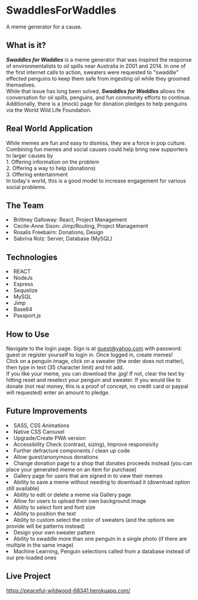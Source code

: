# SwaddlesForWaddles

A meme generator for a cause.

## What is it?

**_Swaddles for Waddles_** is a meme generator that was inspired the response of environmentalists to oil spills near Australia in 2001 and 2014. In one of the first internet calls to action, sweaters were requested to "swaddle" effected penguins to keep them safe from ingesting oil while they groomed themselves.</br>
While that issue has long been solved, **_Swaddles for Waddles_** allows the conversation for oil spills, penguins, and fun community efforts to continue. Additionally, there is a (mock) page for donation pledges to help penguins via the World Wild Life Foundation.

## Real World Application

While memes are fun and easy to dismiss, they are a force in pop culture. Combining fun memes and social causes could help bring new supporters to larger causes by </br>1. Offering information on the problem </br>2. Offering a way to help (donations)</br> 3. Offering entertainment</br> In today's world, this is a good model to increase engagement for various social problems.

## The Team

<li>Brittney Galloway: React, Project Management</li>
<li>Cecile-Anne Sison: Jimp/Routing, Project Management</li>
<li>Rosalis Freebairn:  Donations, Design</li>
<li>Sabrina Rolz: Server, Database (MySQL)</li>

## Technologies

<li>REACT</li>
<li>NodeJs</li>
<li>Express</li>
<li>Sequelize</li>
<li>MySQL</li>
<li>Jimp</li>
<li>Base64</li>
<li>Passport.js</li>

## How to Use

Navigate to the login page. Sign is at guest@yahoo.com with password: guest or register yourself to login in.
Once logged in, create memes!</br>
Click on a penguin image, click on a sweater (the order does not matter), then type in text (35 character limit) and hit add. </br>
If you like your meme, you can download the .jpg! If not, clear the text by hitting reset and reselect your penguin and sweater.
If you would like to donate (not real money, this is a proof of concept, no credit card or paypal will requested) enter an amount to pledge.

## Future Improvements

<li>SASS, CSS Animations</li>
<li>Native CSS Carousel</li>
<li>Upgrade/Create PWA version</li>
<li>Accessibility Check (contrast, sizing), Improve responsivity</li>
<li>Further defracture components / clean up code</li>
<li>Allow guest/anonymous donations</li>
<li>Change donation page to a shop that donates proceeds instead (you can place your generated meme on an item for purchase)</li>
<li>Gallery page for users that are signed in to view their memes</li>
<li>Ability to save a meme without needing to download it (download option still available)</li>
<li>Ability to edit or delete a meme via Gallery page</li>
<li>Allow for users to upload their own background image</li>
<li>Ability to select font and font size</li>
<li>Ability to position the text</li>
<li>Ability to custom select the color of sweaters (and the options we provide will be patterns instead)</li>
<li>Design your own sweater pattern </li>
<li>Ability to swaddle more than one penguin in a single photo (if there are multiple in the same image)</li>
<li>Machine Learning, Penguin selections called from a database instead of our pre-loaded ones</li>

## Live Project

https://peaceful-wildwood-68341.herokuapp.com/

